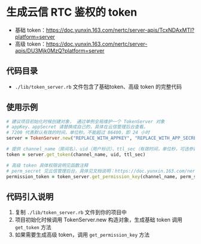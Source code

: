 # 生成云信 RTC 鉴权的 token

* 基础 token：https://doc.yunxin.163.com/nertc/server-apis/TcxNDAxMTI?platform=server
* 高级 token：https://doc.yunxin.163.com/nertc/server-apis/DU3Mjk0MzQ?platform=server


## 代码目录

* `./lib/token_server.rb`  文件包含了基础token、高级 token 的完整代码

## 使用示例

```ruby
# 建议项目初始化时候创建对象， 通过单例全局维护一个 TokenServer 对象
# appKey、appSecret 请替换成自己的，具体在云信管理后台查看。
# 7200 代表默认有效的时间，单位秒。不能超过 86400，即 24 小时
server = TokenServer.new("REPLACE_WITH_APPKEY", "REPLACE_WITH_APP_SECRET" , 7200)

# 提供 channel_name（房间名）、uid（用户标识）、ttl_sec（有效时间，单位秒，可选参数） 参数，生成 token
token = server.get_token(channel_name, uid, ttl_sec)

# 高级 token 具体权限说明见函数注释
# perm_secret 见云信管理后台，具体见文档说明：https://doc.yunxin.163.com/nertc/server-apis/DU3Mjk0MzQ?platform=server
permission_token = token_server.get_permission_key(channel_name, perm_secret, uid, privilege, ttl_sec);
```

## 代码引入说明

1. 复制 `./lib/token_server.rb` 文件到你的项目中
2. 项目初始化时候调用 TokenServer.new 构造对象，生成基础 token 调用 `get_token` 方法
3. 如果需要生成高级 token，调用 `get_permission_key` 方法

